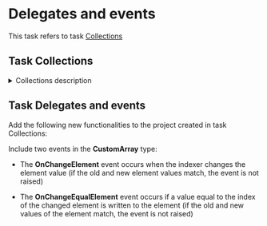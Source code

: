 # Delegates and events

This task refers to task [Collections](https://github.com/Qintarra/C-Sharp/tree/main/Tasks/Collections_task)

## Task Collections
<details>
<summary>Collections description</summary>

Create generic type **CustomArray** – one-dimensional array with a random index range  

**CustomArray** is a collection – array of random type values with fixed length and an original index that the user specifies.  

Example 1: an array of 20 elements length, array values – symbols, the index starts with 18.  

Example 2: an array of 10 elements length, array values – objects of class Animals, the index starts with -5.  

Values of random type can be located in the array, custom first index and the number of elements in the array should be specified while creating. The length and range of indexes cannot be changed after creating. Values of array elements can be set while creating the array and later with the help of the indexer.  

Initial and finite index, array length, and array elements in a standard array Array that starts with 0 can be obtained from the array.

CustomArray should be able to use operator 'foreach' and other constructions that are oriented to the presence of a numerator in class.

In **CustomArray** implementation of the following functionality is required:  
- Creating of empty user array with a specified first index and a specified number of elements.  
- Creating of user array based on a standard existing array or other collection.  
- Creating an array with the specified first index based on the values of the array params.  
- Receiving first, last indexes, length, and values in form of a standard array with first index 0.  
- Access to writing and reading element based on a predetermined correct index.  
- Generating exceptions, specified in XML comments to class methods.  
- Receiving numerator from an array for operator 'foreach'.

</details>

## Task Delegates and events
Add the following new functionalities to the project created in task Collections: 

Include two events in the **CustomArray** type: 

- The **OnChangeElement** event occurs when the indexer changes the element value (if the old and new element values match, the event is not raised) 

- The **OnChangeEqualElement** event occurs if a value equal to the index of the changed element is written to the element (if the old and new values of the element match, the event is not raised) 

 
